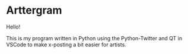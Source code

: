 # Arttergram

Hello!

This is my program written in Python using the Python-Twitter and QT in VSCode to make x-posting a bit easier for artists.
